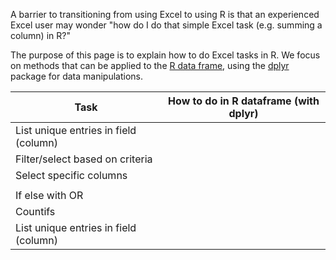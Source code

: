A barrier to transitioning from using Excel to using R is that an experienced Excel user may wonder "how do I do that simple Excel task (e.g. summing a column) in R?" 

The purpose of this page is to explain how to do Excel tasks in R. We focus on methods that can be applied to the [R data frame](https://www.rdocumentation.org/packages/base/versions/3.6.2/topics/data.frame), using the [dplyr](https://www.rdocumentation.org/packages/dplyr/versions/0.7.8) package for data manipulations.  


| **Task** | **How to do in R dataframe (with dplyr)** |
|--|--|
| List unique entries in field (column) |  |
| Filter/select based on criteria |   |
| Select specific columns|   |
|   |  |
| If else with OR |  |
| Countifs |  |
| List unique entries in field (column) |  |


